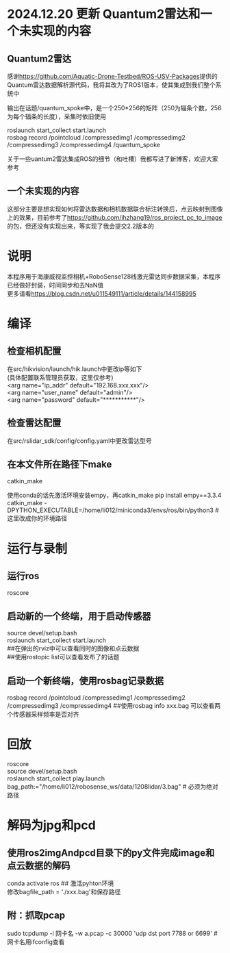 # 2024.12.20 更新 Quantum2雷达和一个未实现的内容

## Quantum2雷达

感谢<url>https://github.com/Aquatic-Drone-Testbed/ROS-USV-Packages</url>提供的Quantum雷达数据解析源代码，我将其改为了ROS1版本，使其集成到我们整个系统中

输出在话题/quantum_spoke中，是一个250*256的矩阵（250为辐条个数，256为每个辐条的长度），采集时依旧使用

roslaunch start_collect start.launch\
rosbag record /pointcloud /compressedimg1  /compressedimg2  /compressedimg3  /compressedimg4 /quantum_spoke

关于一些uantum2雷达集成ROS的细节（和吐槽）我都写进了新博客，欢迎大家参考

## 一个未实现的内容

这部分主要是想实现如何将雷达数据和相机数据联合标注转换后，点云映射到图像上的效果，目前参考了<url>https://github.com/jhzhang19/ros_project_pc_to_image</url>的包，但还没有实现出来，等实现了我会提交2.2版本的

# 说明
本程序用于海康威视监控相机+RoboSense128线激光雷达同步数据采集，本程序已经做好封装，时间同步和去NaN值\
更多请看<url>https://blog.csdn.net/u011549111/article/details/144158995</url>

# 编译
## 检查相机配置
在src/hikvision/launch/hik.launch中更改ip等如下\
(具体配置联系管理员获取，这里仅参考)\
\<arg name="ip_addr" default="192.168.xxx.xxx"/>\
\<arg name="user_name" default="admin"/>\
\<arg name="password" default="***********"/>

## 检查雷达配置
在src/rslidar_sdk/config/config.yaml中更改雷达型号

## 在本文件所在路径下make
catkin_make

使用conda的话先激活环境安装empy，再catkin_make
pip install empy==3.3.4
catkin_make -DPYTHON_EXECUTABLE=/home/li012/miniconda3/envs/ros/bin/python3 # 这里改成你的环境路径

# 运行与录制
## 运行ros
roscore

## 启动新的一个终端，用于启动传感器
source devel/setup.bash\
roslaunch start_collect start.launch\
##在弹出的rviz中可以查看同时的图像和点云数据\
##使用rostopic list可以查看发布了的话题

## 启动一个新终端，使用rosbag记录数据
rosbag record /pointcloud /compressedimg1  /compressedimg2  /compressedimg3  /compressedimg4
##使用rosbag info xxx.bag 可以查看两个传感器采样频率是否对齐

# 回放
roscore\
source devel/setup.bash\
roslaunch start_collect play.launch bag_path:="/home/li012/robosense_ws/data/1208lidar/3.bag" # 必须为绝对路径

# 解码为jpg和pcd

## 使用ros2imgAndpcd目录下的py文件完成image和点云数据的解码
conda activate ros ## 激活pyhton环境\
修改bagfile_path = './xxx.bag'和保存路径


## 附：抓取pcap
sudo tcpdump -i 网卡名 -w a.pcap -c 30000 'udp dst port 7788 or 6699' # 网卡名用ifconfig查看
